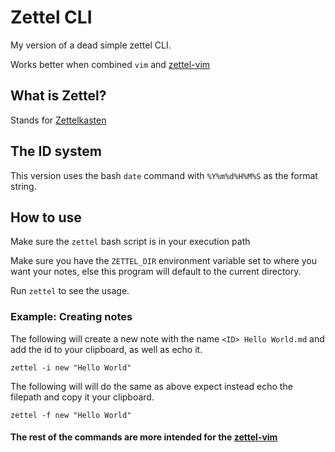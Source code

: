 # Zettel CLI
My version of a dead simple zettel CLI.

Works better when combined `vim` and [zettel-vim](https://github.com/grantmiiller/zettel.vim)

## What is Zettel?
Stands for [Zettelkasten](https://zettelkasten.de/)

## The ID system
This version uses the bash `date` command with `%Y%m%d%H%M%S` as the format string.

## How to use
Make sure the `zettel` bash script is in your execution path

Make sure you have the `ZETTEL_DIR` environment variable set to where you want your notes, else this program will default to the current directory.

Run `zettel` to see the usage.

### Example: Creating notes
The following will create a new note with the name `<ID> Hello World.md` and add the id to your clipboard, as well as echo it.

`zettel -i new "Hello World"`

The following will will do the same as above expect instead echo the filepath and copy it your clipboard.

`zettel -f new "Hello World"`

#### The rest of the commands are more intended for the [zettel-vim](https://github.com/grantmiiller/zettel.vim)

